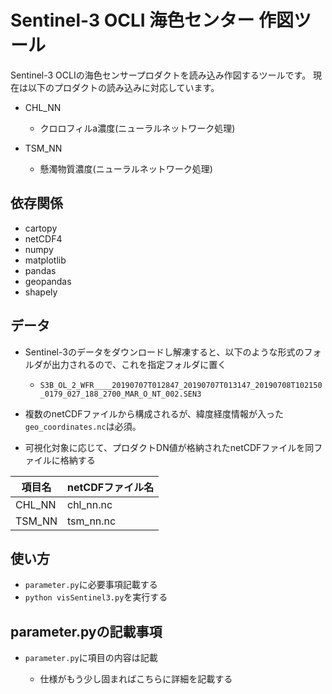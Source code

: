 # Sentinel-3 OCLI 海色センター 作図ツール

Sentinel-3 OCLIの海色センサープロダクトを読み込み作図するツールです。
現在は以下のプロダクトの読み込みに対応しています。

* CHL_NN

	* クロロフィルa濃度(ニューラルネットワーク処理)

* TSM_NN

	* 懸濁物質濃度(ニューラルネットワーク処理)

## 依存関係

* cartopy
* netCDF4
* numpy
* matplotlib
* pandas
* geopandas
* shapely

## データ

* Sentinel-3のデータをダウンロードし解凍すると、以下のような形式のフォルダが出力されるので、これを指定フォルダに置く

	* `S3B_OL_2_WFR____20190707T012847_20190707T013147_20190708T102150_0179_027_188_2700_MAR_O_NT_002.SEN3`

* 複数のnetCDFファイルから構成されるが、緯度経度情報が入った`geo_coordinates.nc`は必須。
* 可視化対象に応じて、プロダクトDN値が格納されたnetCDFファイルを同ファイルに格納する

|項目名|netCDFファイル名|
|------|----------------|
|CHL_NN|chl_nn.nc|
|TSM_NN|tsm_nn.nc|

## 使い方

* `parameter.py`に必要事項記載する
* `python visSentinel3.py`を実行する

## parameter.pyの記載事項

* `parameter.py`に項目の内容は記載

	* 仕様がもう少し固まればこちらに詳細を記載する
